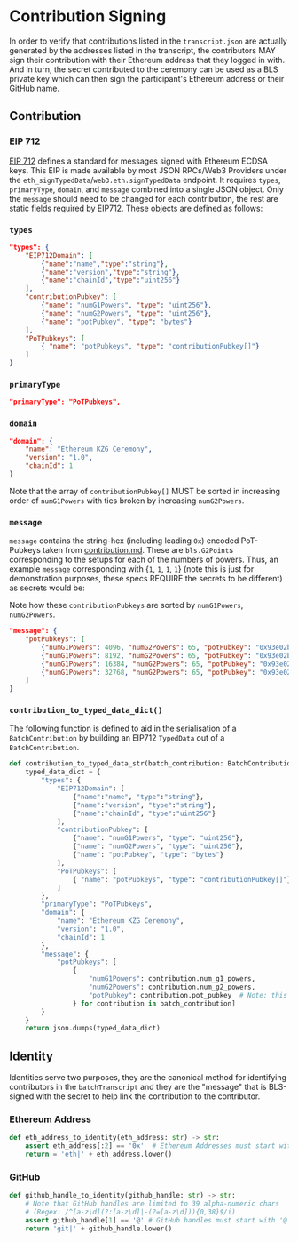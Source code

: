 # Contribution Signing

In order to verify that contributions listed in the `transcript.json` are actually generated by the addresses listed in the transcript, the contributors MAY sign their contribution with their Ethereum address that they logged in with. And in turn, the secret contributed to the ceremony can be used as a BLS private key which can then sign the participant's Ethereum address or their GitHub name.

## Contribution

### EIP 712

[EIP 712](https://eips.ethereum.org/EIPS/eip-712) defines a standard for messages signed with Ethereum ECDSA keys. This EIP is made available by most JSON RPCs/Web3 Providers under the `eth_signTypedData`/`web3.eth.signTypedData` endpoint. It requires `types`, `primaryType`, `domain`, and `message` combined into a single JSON object. Only the `message` should need to be changed for each contribution, the rest are static fields required by EIP712. These objects are defined as follows:

### `types`

```JSON
"types": {
    "EIP712Domain": [
        {"name":"name","type":"string"},
        {"name":"version","type":"string"},
        {"name":"chainId","type":"uint256"}
    ],
    "contributionPubkey": [
        {"name": "numG1Powers", "type": "uint256"},
        {"name": "numG2Powers", "type": "uint256"},
        {"name": "potPubkey", "type": "bytes"}
    ],
    "PoTPubkeys": [
        { "name": "potPubkeys", "type": "contributionPubkey[]"}
    ]
}
```

### `primaryType`
```JSON
"primaryType": "PoTPubkeys",
```

### `domain`

```JSON
"domain": {
    "name": "Ethereum KZG Ceremony",
    "version": "1.0",
    "chainId": 1
}
```

Note that the array of `contributionPubkey[]` MUST be sorted in increasing order of `numG1Powers` with ties broken by increasing `numG2Powers`. 

### `message`

`message` contains the string-hex (including leading `0x`) encoded PoT-Pubkeys taken from [contribution.md](../contribution/contribution.md). These are `bls.G2Point`s corresponding to the setups for each of the numbers of powers. Thus, an example `message` corresponding with {`1`, `1`, `1`, `1`} (note this is just for demonstration purposes, these specs REQUIRE the secrets to be different) as secrets would be:

Note how these `contributionPubkeys` are sorted by `numG1Powers`, `numG2Powers`.
```JSON
"message": {
    "potPubkeys": [
        {"numG1Powers": 4096, "numG2Powers": 65, "potPubkey": "0x93e02b6052719f607dacd3a088274f65596bd0d09920b61ab5da61bbdc7f5049334cf11213945d57e5ac7d055d042b7e024aa2b2f08f0a91260805272dc51051c6e47ad4fa403b02b4510b647ae3d1770bac0326a805bbefd48056c8c121bdb8"},
        {"numG1Powers": 8192, "numG2Powers": 65, "potPubkey": "0x93e02b6052719f607dacd3a088274f65596bd0d09920b61ab5da61bbdc7f5049334cf11213945d57e5ac7d055d042b7e024aa2b2f08f0a91260805272dc51051c6e47ad4fa403b02b4510b647ae3d1770bac0326a805bbefd48056c8c121bdb8"},
        {"numG1Powers": 16384, "numG2Powers": 65, "potPubkey": "0x93e02b6052719f607dacd3a088274f65596bd0d09920b61ab5da61bbdc7f5049334cf11213945d57e5ac7d055d042b7e024aa2b2f08f0a91260805272dc51051c6e47ad4fa403b02b4510b647ae3d1770bac0326a805bbefd48056c8c121bdb8"},
        {"numG1Powers": 32768, "numG2Powers": 65, "potPubkey": "0x93e02b6052719f607dacd3a088274f65596bd0d09920b61ab5da61bbdc7f5049334cf11213945d57e5ac7d055d042b7e024aa2b2f08f0a91260805272dc51051c6e47ad4fa403b02b4510b647ae3d1770bac0326a805bbefd48056c8c121bdb8"},
    ]
}
```

### `contribution_to_typed_data_dict()`

The following function is defined to aid in the serialisation of a `BatchContribution` by building an EIP712 `TypedData` out of a `BatchContribution`.

```python
def contribution_to_typed_data_str(batch_contribution: BatchContribution) -> str:
    typed_data_dict = {
        "types": {
            "EIP712Domain": [
                {"name":"name", "type":"string"},
                {"name":"version", "type":"string"},
                {"name":"chainId", "type":"uint256"}
            ],
            "contributionPubkey": [
                {"name": "numG1Powers", "type": "uint256"},
                {"name": "numG2Powers", "type": "uint256"},
                {"name": "potPubkey", "type": "bytes"}
            ],
            "PoTPubkeys": [
                { "name": "potPubkeys", "type": "contributionPubkey[]"}
            ]
        },
        "primaryType": "PoTPubkeys",
        "domain": {
            "name": "Ethereum KZG Ceremony",
            "version": "1.0",
            "chainId": 1
        },
        "message": {
            "potPubkeys": [
                {
                    "numG1Powers": contribution.num_g1_powers,
                    "numG2Powers": contribution.num_g2_powers,
                    "potPubkey": contribution.pot_pubkey  # Note: this should be encoded as per BLS.md
                } for contribution in batch_contribution]
        }
    }
    return json.dumps(typed_data_dict)
```

## Identity

Identities serve two purposes, they are the canonical method for identifying contributors in the `batchTranscript` and they are the "message" that is BLS-signed with the secret to help link the contribution to the contributor.

### Ethereum Address

```python
def eth_address_to_identity(eth_address: str) -> str:
    assert eth_address[:2] == '0x'  # Ethereum Addresses must start with '0x'.
    return = 'eth|' + eth_address.lower()
```

### GitHub

```python
def github_handle_to_identity(github_handle: str) -> str:
    # Note that GitHub handles are limited to 39 alpha-numeric chars
    # (Regex: /^[a-z\d](?:[a-z\d]|-(?=[a-z\d])){0,38}$/i) 
    assert github_handle[1] == '@' # GitHub handles must start with '@'.
    return 'git|' + github_handle.lower()
```


